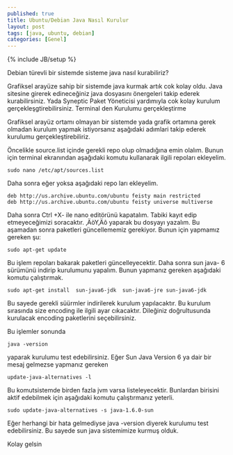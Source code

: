 ```yaml
---
published: true
title: Ubuntu/Debian Java Nasıl Kurulur
layout: post
tags: [java, ubuntu, debian]
categories: [Genel]
---
```

{% include JB/setup %}


Debian türevli bir sistemde sisteme java nasıl kurabiliriz?

Grafiksel arayüze sahip bir sistemde java kurmak artık cok kolay oldu. Java sitesine girerek edineceğiniz java dosyasını önergeleri takip ederek kurabilirsiniz. Yada Syneptic Paket Yöneticisi yardımıyla cok kolay kurulum gerçekleşgtirebilirsiniz.
Terminal den Kurulumu gerçekleştirme

Grafiksel arayüz ortamı olmayan bir sistemde yada grafik ortamına gerek olmadan kurulum yapmak istiyorsanız aşağıdaki adımlari takip ederek kurulumu gerçekleştirebiliriz.

Öncelikle source.list içinde gerekli repo olup olmadığına emin olalım. Bunun için terminal ekranından aşağıdaki komutu kullanarak ilgili repoları ekleyelim.

	sudo nano /etc/apt/sources.list

Daha sonra eğer yoksa aşağıdaki repo ları ekleyelim.

	deb http://us.archive.ubuntu.com/ubuntu feisty main restricted
	deb http://us.archive.ubuntu.com/ubuntu feisty universe multiverse

Daha sonra Ctrl +X- ile nano editörünü kapatalım. Tabiki kayıt edip etmeyeceğimizi soracaktır. ‚ÄòY‚Äô yaparak bu dosyayı yazalım. Bu aşamadan sonra paketleri güncellememiz gerekiyor. Bunun için yapmamız gereken şu:
	
	sudo apt-get update

Bu işlem repoları bakarak paketleri güncelleyecektir. Daha sonra sun java- 6 sürümünü indirip kurulumunu yapalım. Bunun yapmanız gereken aşağıdaki komutu çalıştırmak.

	sudo apt-get install  sun-java6-jdk  sun-java6-jre sun-java6-jdk

Bu sayede gerekli süürmler indirilerek kurulum yapılacaktır. Bu kurulum sırasında size encoding ile ilgili ayar cıkacaktır. Dileğiniz doğrultusunda kurulacak encoding paketlerini seçebilirsiniz.

Bu işlemler sonunda

	java -version

yaparak kurulumu test edebilirsiniz. Eğer Sun Java Version 6 ya dair bir mesaj gelmezse yapmanız gereken
	
	update-java-alternatives -l

Bu komutsistemde birden fazla jvm varsa listeleyecektir. Bunlardan birisini aktif edebilmek için aşağıdaki komutu çalıştırmanız yeterli.

	sudo update-java-alternatives -s java-1.6.0-sun

Eğer herhangi bir hata gelmediyse java -version diyerek kurulumu test edebilirsiniz. Bu sayede sun java sistemimize kurmuş olduk.

Kolay gelsin